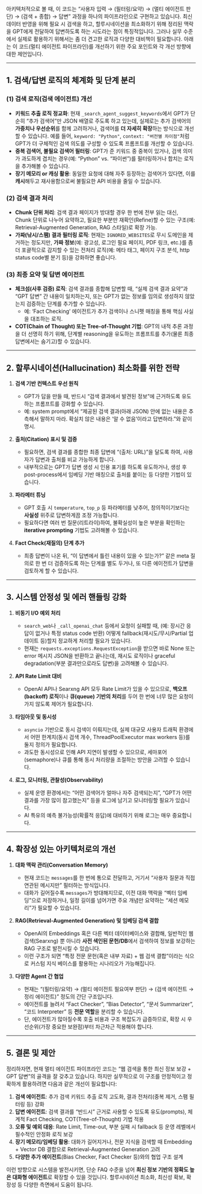 아키텍처적으로 볼 때, 이 코드는 “사용자 입력 → (필터링/요약) → (멀티 에이전트 판단) → (검색 + 종합) → 답변” 과정을 하나의 파이프라인으로 구현하고 있습니다. 최신 데이터 반영을 위해 필요 시 검색을 하고, 할루시네이션을 최소화하기 위해 정리된 맥락을 GPT에게 전달하여 답변하도록 하는 시도라는 점이 특징적입니다. 그러나 실무 수준에서 실제로 활용하기 위해서는 좀 더 견고한 로직과 다양한 대비책이 필요합니다. 아래는 이 코드(멀티 에이전트 파이프라인)를 개선하기 위한 주요 포인트와 각 개선 방향에 대한 제언입니다.

---

## 1. 검색/답변 로직의 체계화 및 단계 분리

### (1) 검색 로직(검색 에이전트) 개선
- **키워드 추출 로직 정교화**: 현재 `_search_agent_suggest_keywords`에서 GPT가 단순히 “추가 검색어”만 JSON 배열로 주도록 하고 있는데, 실제로는 추가 검색어의 **가중치나 우선순위**를 함께 고려하거나, 검색어를 **더 자세히 확장**하는 방식으로 개선할 수 있습니다. 예를 들어, `keyword: "Python"`, `context: "버전별 차이점"`처럼 GPT가 더 구체적인 검색 의도를 구성할 수 있도록 프롬프트를 개선할 수 있습니다.
- **중복 검색어, 불필요 검색어 필터링**: GPT가 준 키워드 중 중복이 있거나, 검색 의미가 과도하게 겹치는 경우(예: “Python” vs. “파이썬”)를 필터링하거나 합치는 로직을 추가해볼 수 있습니다.
- **장기 메모리 or 캐싱 활용**: 동일한 요청에 대해 자주 등장하는 검색어가 있다면, 이를 **캐시**해두고 재사용함으로써 불필요한 API 비용을 줄일 수 있습니다.

### (2) 검색 결과 처리
- **Chunk 단위 처리**: 검색 결과 페이지가 방대할 경우 한 번에 전부 읽는 대신, Chunk 단위로 나누어 요약하고, 필요한 부분만 재확인(Refine)할 수 있는 구조(예: Retrieval-Augmented Generation, RAG 스타일)로 확장 가능.
- **가짜(낚시/스팸) 결과 필터링 로직**: 현재는 `IGNORED_WEBSITES`로 무시 도메인을 제거하는 정도지만, **가짜 정보**(예: 광고성, 로그인 필요 페이지, PDF 링크, etc.)를 좀 더 포괄적으로 감지할 수 있는 전처리 로직(예: 메타 태그, 페이지 구조 분석, http status code별 분기 등)을 강화하면 좋습니다.

### (3) 최종 요약 및 답변 에이전트
- **체크섬(사후 검증) 로직**: 검색 결과를 종합해 답변할 때, “실제 검색 결과 요약”과 “GPT 답변” 간 내용이 일치하는지, 또는 GPT가 없는 정보를 임의로 생성하지 않았는지 검증하는 단계를 추가할 수 있습니다.  
  - 예: ‘Fact Checking’ 에이전트가 추가 검색이나 스니펫 매칭을 통해 핵심 사실을 대조하는 로직.
- **COT(Chain of Thought) 또는 Tree-of-Thought 기법**: GPT의 내적 추론 과정을 더 선명히 하기 위해, 단계별 reasoning을 유도하는 프롬프트를 추가(물론 최종 답변에서는 숨기고)할 수 있습니다.

---

## 2. 할루시네이션(Hallucination) 최소화를 위한 전략

1. **검색 기반 컨텍스트 우선 원칙**  
   - GPT가 답을 만들 때, 반드시 “검색 결과에서 발견된 정보”에 근거하도록 유도하는 프롬프트를 강화할 수 있습니다.  
   - 예: system prompt에서 “제공된 검색 결과(아래 JSON) 안에 없는 내용은 추측해서 말하지 마라. 확실치 않은 내용은 ‘알 수 없음’이라고 답변하라.”와 같이 명시.

2. **출처(Citation) 표시 및 검증**  
   - 필요하면, 검색 결과를 종합한 최종 답변에 “(출처: URL)”을 달도록 하여, 사용자가 답변과 출처를 비교 가능하게 합니다.  
   - 내부적으로는 GPT가 답변 생성 시 인용 표기를 하도록 유도하거나, 생성 후 post-process에서 임베딩 기반 매칭으로 출처를 붙이는 등 다양한 기법이 있습니다.

3. **파라메터 튜닝**  
   - GPT 호출 시 `temperature`, `top_p` 등 파라메터를 낮추어, 창의적이기보다는 **사실성** 위주로 답변하게끔 조정 가능합니다.  
   - 필요하다면 여러 번 질문(리트라이)하여, 불확실성이 높은 부분을 확인하는 **iterative prompting** 기법도 고려해볼 수 있습니다.

4. **Fact Check(재질의) 단계 추가**  
   - 최종 답변이 나온 뒤, “이 답변에서 틀린 내용이 있을 수 있는가?” 같은 meta 질의로 한 번 더 검증하도록 하는 단계를 별도 두거나, 또 다른 에이전트가 답변을 검토하게 할 수 있습니다.

---

## 3. 시스템 안정성 및 에러 핸들링 강화

1. **비동기 I/O 예외 처리**  
   - `search_web`나 `_call_openai_chat` 등에서 요청이 실패할 때, (예: 장시간 응답이 없거나 특정 status code 반환) 어떻게 fallback(재시도/무시/Partial 업데이트 등)할지 정교하게 처리할 필요가 있습니다.
   - 현재는 `requests.exceptions.RequestException`을 받으면 바로 None 또는 error 메시지 JSON을 반환하고 끝나는데, 재시도 로직이나 graceful degradation(부분 결과만으로라도 답변)을 고려해볼 수 있습니다.

2. **API Rate Limit 대비**  
   - OpenAI API나 Searxng API 모두 Rate Limit가 있을 수 있으므로, **백오프(backoff) 로직**이나 **큐(queue) 기반의 처리**를 두어 한 번에 너무 많은 요청이 가지 않도록 제어가 필요합니다.

3. **타임아웃 및 동시성**  
   - `asyncio` 기반으로 동시 검색이 이뤄지는데, 실제 대규모 사용자 트래픽 환경에서 어떤 한계치(동시 검색 개수, ThreadPoolExecutor max workers 등)를 둘지 정의가 필요합니다.  
   - 과도한 동시성으로 인해 API 지연이 발생할 수 있으므로, 세마포어(semaphore)나 큐를 통해 동시 처리량을 조절하는 방안을 고려할 수 있습니다.

4. **로그, 모니터링, 관찰성(Observability)**  
   - 실제 운영 환경에서는 “어떤 검색어가 얼마나 자주 검색되는지”, “GPT가 어떤 결과를 가장 많이 참고했는지” 등을 로그에 남기고 모니터링할 필요가 있습니다.  
   - AI 특유의 예측 불가능성(확률적 응답)에 대비하기 위해 로그는 매우 중요합니다.

---

## 4. 확장성 있는 아키텍처로의 개선

1. **대화 맥락 관리(Conversation Memory)**  
   - 현재 코드는 `messages`를 한 번에 통으로 전달하고, 거기서 “사용자 질문과 직접 연관된 메시지만” 필터하는 방식입니다.  
   - 대화가 길어질수록 `messages`가 방대해지므로, 이전 대화 맥락을 “벡터 임베딩”으로 저장하거나, 일정 길이를 넘어가면 주요 개념만 요약하는 “세션 메모리”가 필요할 수 있습니다.

2. **RAG(Retrieval-Augmented Generation) 및 임베딩 검색 결합**  
   - OpenAI의 Embeddings 혹은 다른 벡터 데이터베이스와 결합해, 일반적인 웹 검색(Searxng) 뿐 아니라 **사전 색인된 문헌/DB**에서 검색하여 정보를 보강하는 RAG 구조로 발전시킬 수 있습니다.  
   - 이런 구조가 되면 “특정 전문 문헌(혹은 내부 자료) + 웹 검색 결합”이라는 식으로 커스텀 지식 베이스를 활용하는 시나리오가 가능해집니다.

3. **다양한 Agent 간 협업**  
   - 현재는 “(필터링/요약) → (멀티 에이전트 필요여부 판단) → (검색 에이전트 → 정리 에이전트)” 정도의 간단 구조입니다.  
   - 에이전트를 늘려서 “Fact Checker”, “Bias Detector”, “문서 Summarizer”, “코드 Interpreter” 등 **전문 역할**을 분리할 수 있습니다.  
   - 단, 에이전트가 많아질수록 호출 비용과 구조 복잡도가 급증하므로, 확장 시 우선순위(가장 중요한 보완점)부터 차근차근 적용해야 합니다.

---

## 5. 결론 및 제안

정리하자면, 현재 멀티 에이전트 파이프라인 코드는 “웹 검색을 통한 최신 정보 보강 + GPT 답변”의 골격을 잘 갖추고 있습니다. 하지만 실무적으로 이 구조를 안정적이고 정확하게 활용하려면 다음과 같은 개선이 필요합니다:

1. **검색 에이전트**: 추가 검색 키워드 추출 로직 고도화, 결과 전처리(중복 제거, 스팸 필터링 등) 강화  
2. **답변 에이전트**: 검색 결과를 “반드시” 근거로 사용할 수 있도록 유도(prompts), 체계적 Fact Checking, COT(Tree-of-Thought) 기법 적용  
3. **오류 및 예외 대응**: Rate Limit, Time-out, 부분 실패 시 fallback 등 운영 레벨에서 필수적인 안정화 로직 보강  
4. **장기 메모리/임베딩 활용**: 대화가 길어지거나, 전문 지식을 검색할 때 Embedding + Vector DB 결합으로 Retrieval-Augmented Generation 고려  
5. **다양한 추가 에이전트**(Bias Checker, Fact Checker 등)와의 협업 구조 설계  

이런 방향으로 시스템을 발전시키면, 단순 FAQ 수준을 넘어 **최신 정보 기반의 정확도 높은 대화형 에이전트**로 확장할 수 있을 것입니다. 할루시네이션 최소화, 최신성 확보, 확장성 등 다양한 측면에서 도움이 됩니다.  